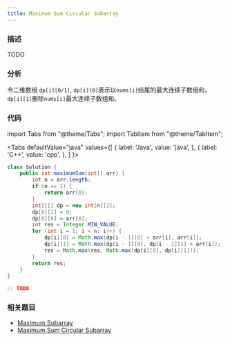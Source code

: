```yaml
---
title: Maximum Sum Circular Subarray
---
```


### 描述

TODO

### 分析

令二维数组 `dp[i][0/1]`, `dp[i][0]`表示以`nums[i]`结尾的最大连续子数组和，`dp[i][1]`删除`nums[i]`最大连续子数组和。

### 代码

import Tabs from "@theme/Tabs";
import TabItem from "@theme/TabItem";

<Tabs
defaultValue="java"
values={[
{ label: 'Java', value: 'java', },
{ label: 'C++', value: 'cpp', },
]
}>
<TabItem value="java">

```java
class Solution {
    public int maximumSum(int[] arr) {
        int n = arr.length;
        if (n == 1) {
            return arr[0];
        }
        int[][] dp = new int[n][2];
        dp[0][1] = 0;
        dp[0][0] = arr[0];
        int res = Integer.MIN_VALUE;
        for (int i = 1; i < n; i++) {
            dp[i][0] = Math.max(dp[i - 1][0] + arr[i], arr[i]);
            dp[i][1] = Math.max(dp[i - 1][0], dp[i - 1][1] + arr[i]);
            res = Math.max(res, Math.max(dp[i][0], dp[i][1]));
        }
        return res;
    }
}
```

</TabItem>
<TabItem value="cpp">

```cpp
// TODO
```

</TabItem>
</Tabs>

### 相关题目

- [Maximum Subarray](maximum-subarray.md)
- [Maximum Sum Circular Subarray](maximum-sum-circular-subarray.md)
